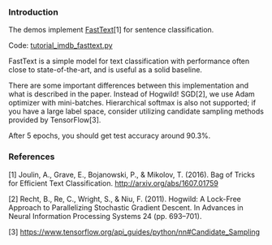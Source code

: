 
### Introduction

The demos implement [FastText](http://arxiv.org/abs/1607.01759)[1] for sentence classification. 

Code: [tutorial_imdb_fasttext.py](tutorial_imdb_fasttext.py)

FastText is a simple model for text classification with performance often close
to state-of-the-art, and is useful as a solid baseline.

There are some important differences between this implementation and what
is described in the paper. Instead of Hogwild! SGD[2], we use Adam optimizer
with mini-batches. Hierarchical softmax is also not supported; if you have
a large label space, consider utilizing candidate sampling methods provided
by TensorFlow[3].

After 5 epochs, you should get test accuracy around 90.3%.

### References

[1] Joulin, A., Grave, E., Bojanowski, P., & Mikolov, T. (2016).
    Bag of Tricks for Efficient Text Classification.
    <http://arxiv.org/abs/1607.01759>

[2] Recht, B., Re, C., Wright, S., & Niu, F. (2011).
    Hogwild: A Lock-Free Approach to Parallelizing Stochastic Gradient Descent.
    In Advances in Neural Information Processing Systems 24 (pp. 693–701).

[3] <https://www.tensorflow.org/api_guides/python/nn#Candidate_Sampling>
